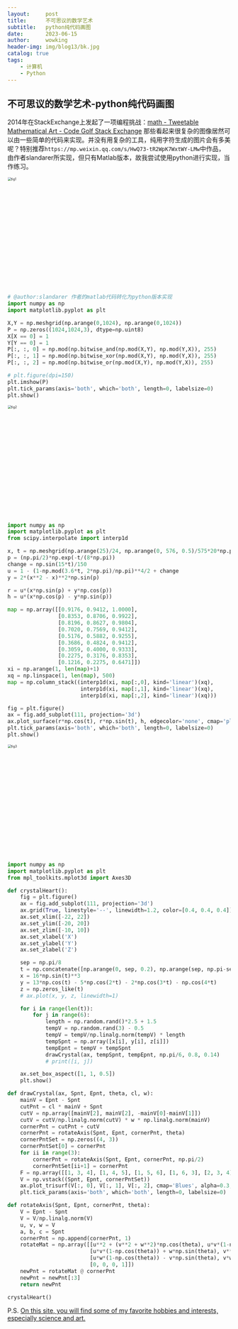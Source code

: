 ```yaml
---
layout:     post
title:      不可思议的数学艺术
subtitle:   python纯代码画图
date:       2023-06-15
author:     wowking
header-img: img/blog13/bk.jpg
catalog: true
tags:
    - 计算机
    - Python
---
```


## 不可思议的数学艺术-python纯代码画图

2014年在StackExchange上发起了一项编程挑战：[math - Tweetable Mathematical Art - Code Golf Stack Exchange](https://codegolf.stackexchange.com/questions/35569/tweetable-mathematical-art)
那些看起来很复杂的图像居然可以由一些简单的代码来实现。并没有用复杂的工具，纯用字符生成的图片会有多美呢？特别推荐`https://mp.weixin.qq.com/s/HwQ73-tR2WpK7WxtWY-LMw`中作品，由作者slandarer所实现，但只有Matlab版本，故我尝试使用python进行实现，当作练习。

<img src="https://wowking2018.github.io/img/blog13/fig1.png" alt="fig1" style="zoom: 50%;" width="500px"/>

``` python
# @author:slandarer 作者的matlab代码转化为python版本实现
import numpy as np
import matplotlib.pyplot as plt

X,Y = np.meshgrid(np.arange(0,1024), np.arange(0,1024))
P = np.zeros((1024,1024,3), dtype=np.uint8)
X[X == 0] = 1 
Y[Y == 0] = 1
P[:, :, 0] = np.mod(np.bitwise_and(np.mod(X,Y), np.mod(Y,X)), 255)  
P[:, :, 1] = np.mod(np.bitwise_xor(np.mod(X,Y), np.mod(Y,X)), 255) 
P[:, :, 2] = np.mod(np.bitwise_or(np.mod(X,Y), np.mod(Y,X)), 255)

# plt.figure(dpi=150)
plt.imshow(P)
plt.tick_params(axis='both', which='both', length=0, labelsize=0)
plt.show()
```

<img src="https://wowking2018.github.io/img/blog13/fig2.png" alt="fig2" style="zoom: 50%;" width="500px"/>

``` python 
import numpy as np
import matplotlib.pyplot as plt
from scipy.interpolate import interp1d

x, t = np.meshgrid(np.arange(25)/24, np.arange(0, 576, 0.5)/575*20*np.pi+4*np.pi)
p = (np.pi/2)*np.exp(-t/(8*np.pi))
change = np.sin(15*t)/150
u = 1 - (1-np.mod(3.6*t, 2*np.pi)/np.pi)**4/2 + change
y = 2*(x**2 - x)**2*np.sin(p)

r = u*(x*np.sin(p) + y*np.cos(p))
h = u*(x*np.cos(p) - y*np.sin(p))

map = np.array([[0.9176, 0.9412, 1.0000],
                [0.8353, 0.8706, 0.9922],
                [0.8196, 0.8627, 0.9804],
                [0.7020, 0.7569, 0.9412],
                [0.5176, 0.5882, 0.9255],
                [0.3686, 0.4824, 0.9412],
                [0.3059, 0.4000, 0.9333],
                [0.2275, 0.3176, 0.8353],
                [0.1216, 0.2275, 0.6471]])
xi = np.arange(1, len(map)+1)
xq = np.linspace(1, len(map), 500)
map = np.column_stack((interp1d(xi, map[:,0], kind='linear')(xq),
                       interp1d(xi, map[:,1], kind='linear')(xq),
                       interp1d(xi, map[:,2], kind='linear')(xq)))

fig = plt.figure()
ax = fig.add_subplot(111, projection='3d')
ax.plot_surface(r*np.cos(t), r*np.sin(t), h, edgecolor='none', cmap='plasma', shade=False)
plt.tick_params(axis='both', which='both', length=0, labelsize=0)
plt.show()

```
<img src="https://wowking2018.github.io/img/blog13/fig3.png" alt="fig3" style="zoom: 50%;" width="500px"/>

``` python
import numpy as np
import matplotlib.pyplot as plt
from mpl_toolkits.mplot3d import Axes3D

def crystalHeart():
    fig = plt.figure()
    ax = fig.add_subplot(111, projection='3d')
    ax.grid(True, linestyle='--', linewidth=1.2, color=[0.4, 0.4, 0.4])
    ax.set_xlim([-22, 22])
    ax.set_ylim([-20, 20])
    ax.set_zlim([-10, 10])
    ax.set_xlabel('X')
    ax.set_ylabel('Y')
    ax.set_zlabel('Z')

    sep = np.pi/8
    t = np.concatenate([np.arange(0, sep, 0.2), np.arange(sep, np.pi-sep, 0.02), np.arange(np.pi-sep, np.pi+sep, 0.2), np.arange(np.pi+sep, 2*np.pi-sep, 0.02), np.arange(2*np.pi-sep, 2*np.pi, 0.2)])
    x = 16*np.sin(t)**3
    y = 13*np.cos(t) - 5*np.cos(2*t) - 2*np.cos(3*t) - np.cos(4*t)
    z = np.zeros_like(t)
    # ax.plot(x, y, z, linewidth=1)

    for i in range(len(t)):
        for j in range(6):
            length = np.random.rand()*2.5 + 1.5
            tempV = np.random.rand(3) - 0.5
            tempV = tempV/np.linalg.norm(tempV) * length
            tempSpnt = np.array([x[i], y[i], z[i]])
            tempEpnt = tempV + tempSpnt
            drawCrystal(ax, tempSpnt, tempEpnt, np.pi/6, 0.8, 0.14)
            # print([i, j])

    ax.set_box_aspect([1, 1, 0.5])
    plt.show()

def drawCrystal(ax, Spnt, Epnt, theta, cl, w):
    mainV = Epnt - Spnt
    cutPnt = cl * mainV + Spnt
    cutV = np.array([mainV[2], mainV[2], -mainV[0]-mainV[1]])
    cutV = cutV/np.linalg.norm(cutV) * w * np.linalg.norm(mainV)
    cornerPnt = cutPnt + cutV
    cornerPnt = rotateAxis(Spnt, Epnt, cornerPnt, theta)
    cornerPntSet = np.zeros((4, 3))
    cornerPntSet[0] = cornerPnt
    for ii in range(3):
        cornerPnt = rotateAxis(Spnt, Epnt, cornerPnt, np.pi/2)
        cornerPntSet[ii+1] = cornerPnt
    F = np.array([[1, 3, 4], [1, 4, 5], [1, 5, 6], [1, 6, 3], [2, 3, 4], [2, 4, 5], [2, 5, 6], [2, 6, 3]])
    V = np.vstack((Spnt, Epnt, cornerPntSet))
    ax.plot_trisurf(V[:, 0], V[:, 1], V[:, 2], cmap='Blues', alpha=0.3, linewidth=0.01, antialiased=True)
    plt.tick_params(axis='both', which='both', length=0, labelsize=0)

def rotateAxis(Spnt, Epnt, cornerPnt, theta):
    V = Epnt - Spnt
    V = V/np.linalg.norm(V)
    u, v, w = V
    a, b, c = Spnt
    cornerPnt = np.append(cornerPnt, 1)
    rotateMat = np.array([[u**2 + (v**2 + w**2)*np.cos(theta), u*v*(1-np.cos(theta)) - w*np.sin(theta), u*w*(1-np.cos(theta)) + v*np.sin(theta), (a*(v**2 + w**2) - u*(b*v+c*w))*(1-np.cos(theta)) + (b*w-c*v)*np.sin(theta)],
                          [u*v*(1-np.cos(theta)) + w*np.sin(theta), v**2 + (u**2 + w**2)*np.cos(theta), v*w*(1-np.cos(theta)) - u*np.sin(theta), (b*(u**2 + w**2) - v*(a*u+c*w))*(1-np.cos(theta)) + (c*u-a*w)*np.sin(theta)],
                          [u*w*(1-np.cos(theta)) - v*np.sin(theta), v*w*(1-np.cos(theta)) + u*np.sin(theta), w**2 + (u**2 + v**2)*np.cos(theta), (c*(u**2 + v**2) - w*(a*u+b*v))*(1-np.cos(theta)) + (a*v-b*u)*np.sin(theta)],
                          [0, 0, 0, 1]])
    newPnt = rotateMat @ cornerPnt
    newPnt = newPnt[:3]
    return newPnt

crystalHeart()

```

P.S. [On this site, you will find some of my favorite hobbies and interests, especially science and art.](http://www.bugman123.com/)